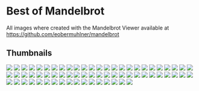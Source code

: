 # Best of Mandelbrot

All images where created with the Mandelbrot Viewer available at https://github.com/eobermuhlner/mandelbrot

## Thumbnails

<img src="images/192x120/mandelbrot_2017-07-28T18_08_46.364.png">
<img src="images/192x120/mandelbrot_2017-07-28T18_13_48.285.png">
<img src="images/192x120/mandelbrot_2017-07-28T18_15_10.024.png">
<img src="images/192x120/mandelbrot_2017-07-28T18_17_19.797.png">
<img src="images/192x120/mandelbrot_2017-07-28T18_19_20.260.png">
<img src="images/192x120/mandelbrot_2017-07-28T18_21_38.443.png">
<img src="images/192x120/mandelbrot_2017-07-28T18_23_10.914.png">
<img src="images/192x120/mandelbrot_2017-07-28T18_23_21.301.png">
<img src="images/192x120/mandelbrot_2017-07-28T18_26_05.718.png">
<img src="images/192x120/mandelbrot_2017-07-28T19_17_19.453.png">
<img src="images/192x120/mandelbrot_2017-07-28T19_19_50.990.png">
<img src="images/192x120/mandelbrot_2017-07-28T19_21_20.871.png">
<img src="images/192x120/mandelbrot_2017-07-28T19_44_55.690.png">
<img src="images/192x120/mandelbrot_2017-07-28T19_45_26.665.png">
<img src="images/192x120/mandelbrot_2017-07-28T19_46_41.784.png">
<img src="images/192x120/mandelbrot_2017-07-28T19_47_57.727.png">
<img src="images/192x120/mandelbrot_2017-07-28T19_48_34.551.png">
<img src="images/192x120/mandelbrot_2017-07-28T19_50_24.537.png">
<img src="images/192x120/mandelbrot_2017-07-28T19_51_25.053.png">
<img src="images/192x120/mandelbrot_2017-07-28T19_53_23.182.png">
<img src="images/192x120/mandelbrot_2017-07-28T19_54_21.598.png">
<img src="images/192x120/mandelbrot_2017-07-28T19_54_42.060.png">
<img src="images/192x120/mandelbrot_2017-07-28T19_55_34.931.png">
<img src="images/192x120/mandelbrot_2017-07-28T19_56_30.841.png">
<img src="images/192x120/mandelbrot_2017-07-28T19_58_13.714.png">
<img src="images/192x120/mandelbrot_2017-07-28T19_58_46.830.png">
<img src="images/192x120/mandelbrot_2017-07-28T19_59_18.226.png">
<img src="images/192x120/mandelbrot_2017-07-28T20_00_46.682.png">
<img src="images/192x120/mandelbrot_2017-07-28T20_05_44.177.png">
<img src="images/192x120/mandelbrot_2017-07-29T13_30_35.329.png">
<img src="images/192x120/mandelbrot_2017-07-29T13_31_57.868.png">
<img src="images/192x120/mandelbrot_2017-07-29T13_34_42.383.png">
<img src="images/192x120/mandelbrot_2017-07-29T13_35_34.699.png">
<img src="images/192x120/mandelbrot_2017-07-29T13_35_56.135.png">
<img src="images/192x120/mandelbrot_2017-07-29T13_37_47.972.png">
<img src="images/192x120/mandelbrot_2017-07-29T13_39_31.170.png">
<img src="images/192x120/mandelbrot_2017-07-29T13_39_57.368.png">
<img src="images/192x120/mandelbrot_2017-07-29T13_40_15.995.png">
<img src="images/192x120/mandelbrot_2017-07-29T13_43_37.267.png">
<img src="images/192x120/mandelbrot_2017-07-29T13_44_37.957.png">
<img src="images/192x120/mandelbrot_2017-07-29T13_45_08.184.png">
<img src="images/192x120/mandelbrot_2017-07-29T13_45_29.288.png">
<img src="images/192x120/mandelbrot_2017-07-29T15_42_51.311.png">
<img src="images/192x120/mandelbrot_2017-07-29T15_45_01.086.png">
<img src="images/192x120/mandelbrot_2017-07-29T15_45_48.153.png">
<img src="images/192x120/mandelbrot_2017-07-29T15_46_50.195.png">
<img src="images/192x120/mandelbrot_2017-07-29T15_48_49.265.png">
<img src="images/192x120/mandelbrot_2017-07-29T15_49_15.912.png">
<img src="images/192x120/mandelbrot_2017-08-01T19_02_53.790.png">
<img src="images/192x120/mandelbrot_2017-08-01T19_04_24.476.png">
<img src="images/192x120/mandelbrot_2017-08-01T19_05_22.518.png">
<img src="images/192x120/mandelbrot_2017-08-01T19_06_40.994.png">
<img src="images/192x120/mandelbrot_2017-08-01T19_07_01.932.png">
<img src="images/192x120/mandelbrot_2017-08-01T19_07_28.258.png">
<img src="images/192x120/mandelbrot_2017-08-01T19_08_13.409.png">
<img src="images/192x120/mandelbrot_2017-08-01T19_09_04.217.png">
<img src="images/192x120/mandelbrot_2017-08-01T19_09_57.418.png">
<img src="images/192x120/mandelbrot_2017-08-01T20_04_38.880.png">
<img src="images/192x120/mandelbrot_2017-08-01T20_05_18.577.png">
<img src="images/192x120/mandelbrot_2017-08-01T20_06_29.876.png">
<img src="images/192x120/mandelbrot_2017-08-01T20_07_06.532.png">
<img src="images/192x120/mandelbrot_2017-08-01T20_29_21.687.png">
<img src="images/192x120/mandelbrot_2017-08-01T20_29_41.742.png">
<img src="images/192x120/mandelbrot_2017-08-01T20_31_02.019.png">
<img src="images/192x120/mandelbrot_2017-08-01T20_31_47.872.png">
<img src="images/192x120/mandelbrot_2017-08-02T11_40_42.888.png">
<img src="images/192x120/mandelbrot_2017-08-02T11_45_21.435.png">

